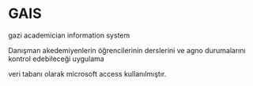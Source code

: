 # GAIS
gazi academician information system

Danışman akedemiyenlerin öğrencilerinin derslerini ve agno durumalarını kontrol edebileceği uygulama

veri tabanı olarak microsoft access kullanılmıştır.

